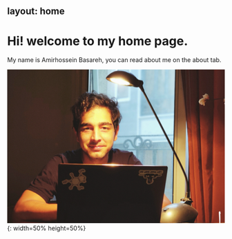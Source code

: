  layout: home
---

Hi! welcome to my home page. 
============================


My name is Amirhossein Basareh, you can read about me on the about tab.

![picture of me](https://github.com/Magronox/Magronox.github.io/blob/master/images/A259.png?raw=true){: width=50% height=50%}
